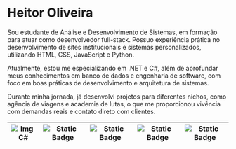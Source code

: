 
# Heitor Oliveira


Sou estudante de Análise e Desenvolvimento de Sistemas, em formação para atuar como desenvolvedor full-stack. Possuo experiência prática no desenvolvimento de sites institucionais e sistemas personalizados, utilizando HTML, CSS, JavaScript e Python.

Atualmente, estou me especializando em .NET e C#, além de aprofundar meus conhecimentos em banco de dados e engenharia de software, com foco em boas práticas de desenvolvimento e arquitetura de sistemas.

Durante minha jornada, já desenvolvi projetos para diferentes nichos, como agência de viagens e academia de lutas, o que me proporcionou vivência com demandas reais e contato direto com clientes.


| ![Img C#](https://img.icons8.com/nolan/96/c-sharp-logo.png) | ![Static Badge](https://img.icons8.com/color/96/net-framework.png) | ![Static Badge](https://img.icons8.com/color/96/python--v1.png) | ![Static Badge](https://img.icons8.com/color/96/html-5--v1.png) |![Static Badge](https://img.icons8.com/color/96/css3.png) |
|---------|--------|---------|--------|---------|
